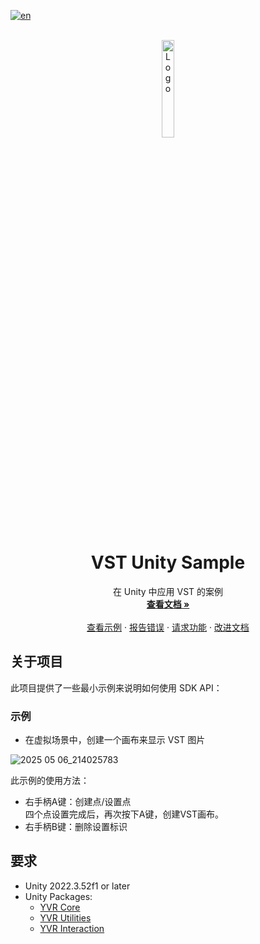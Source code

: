 [![en](https://img.shields.io/badge/lang-en-red.svg)](./README.md)

<!--
请先阅读此文档！！！！
将以下占位符替换为实际值：
    - {{PROJECT_REPO_URL}}: 项目仓库的URL
    - {{DocumentationURL}}: 项目文档的URL，尽可能使用docfx生成的GitHub Pages
    - {{BriefDescription}}: 项目简介
    - {SampleURL}: 示例项目的URL，对于包项目，应为示例仓库的URL。如果包项目有多个示例，请链接到“关于项目”部分的“示例”标题。
    - {BugIssueURL}: 报告错误问题的URL
      - 例如：https://github.com/PlayForDreamDevelopers/unity-template/issues/new?template=bug_report.yml
    - {FeatureIssueURL}: 请求功能问题的URL
      - 例如：https://github.com/PlayForDreamDevelopers/unity-template/issues/new?template=feature_request.yml
    - {DocumentationIssueURL}: 文档问题的URL
      - 例如：https://github.com/PlayForDreamDevelopers/unity-template/issues/new?template=documentation_update.yml
-->

<br />
<div align="center">
    <a href="{{PROJECT_REPO_URL}}">
        <img src="https://www.pfdm.cn/en/static/img/logo.2b1b07e.png" alt="Logo" width="20%">
    </a>
    <h1 align="center"> VST Unity Sample </h1>
    <p align="center">
        在 Unity 中应用 VST 的案例
        <br />
        <a href="https://github.com/PlayForDreamDevelopers/VSTSamples-Unity"><strong>查看文档 »</strong></a>
        <br />
        <br />
        <a href="https://github.com/PlayForDreamDevelopers/VSTSamples-Unity#samples">查看示例</a>
        &middot;
        <a href="https://github.com/PlayForDreamDevelopers/VSTSamples-Unity/issues/new?template=bug_report.yml">报告错误</a>
        &middot;
        <a href="https://github.com/PlayForDreamDevelopers/VSTSamples-Unity/issues/new?template=feature_request.yml">请求功能</a>
        &middot;
        <a href="https://github.com/PlayForDreamDevelopers/VSTSamples-Unity/issues/new?template=documentation_update.yml">改进文档</a>
    </p>

</div>

<!-- 如果需要，请在此处添加提示 -->

## 关于项目

此项目提供了一些最小示例来说明如何使用 SDK API：

### 示例

- 在虚拟场景中，创建一个画布来显示 VST 图片

![2025 05 06_214025783](https://github.com/user-attachments/assets/a5135589-2ed2-4bdb-9937-edb5ac5e2375)

此示例的使用方法：
- 右手柄A键：创建点/设置点
  </br>四个点设置完成后，再次按下A键，创建VST画布。
- 右手柄B键：删除设置标识

## 要求

-   Unity 2022.3.52f1 or later
-   Unity Packages:
    -   [YVR Core](https://github.com/PlayForDreamDevelopers/com.yvr.core-mirror)
    -   [YVR Utilities](https://github.com/PlayForDreamDevelopers/com.yvr.Utilities-mirror)
    -   [YVR Interaction](https://github.com/PlayForDreamDevelopers/com.yvr.interaction-mirror)
